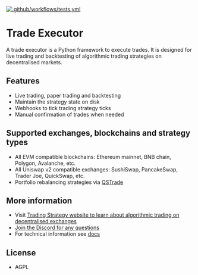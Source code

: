 [![.github/workflows/tests.yml](https://github.com/tradingstrategy-ai/trade-executor/actions/workflows/tests.yml/badge.svg)](https://github.com/tradingstrategy-ai/trade-executor/actions/workflows/tests.yml)

# Trade Executor

A trade executor is a Python framework to execute trades. It is designed for live trading and backtesting 
of algorithmic trading strategies on decentralised markets.

## Features

- Live trading, paper trading and backtesting
- Maintain the strategy state on disk 
- Webhooks to tick trading strategy ticks
- Manual confirmation of trades when needed 

## Supported exchanges, blockchains and strategy types

- All EVM compatible blockchains: Ethereum mainnet, BNB chain, Polygon, Avalanche, etc.
- All Uniswap v2 compatible exchanges: SushiSwap, PancakeSwap, Trader Joe, QuickSwap, etc.
- Portfolio rebalancing strategies via [QSTrade](https://github.com/tradingstrategy-ai/qstrader/)

## More information

- Visit [Trading Strategy website to learn about algorithmic trading on decentralised exchanges](https://tradingstrategy.ai)
- [Join the Discord for any questions](https://tradingstrategy.ai/community)
- For technical information see [docs](./docs)

## License 

- AGPL
